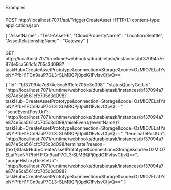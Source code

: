 ﻿Examples

###

POST http://localhost:7071/api/TriggerCreateAsset HTTP/1.1
content-type: application/json

{
	"AssetName" : "Test-Asset-6",
	"CloudPropertyName" : "Location:Seattle",
	"AssetRelationshipName" : "Gateway"
}
###

GET http://localhost:7071/runtime/webhooks/durabletask/instances/bf37094a7e874e5ca561cfc705c3d098?taskHub=CreateAssetPrototype&connection=Storage&code=OzMIO7ELafYsoNYPfbH1FCn9auP7GL3rSLMBQPj0pdG1FvIsvCfjvQ==

{
    "id": "bf37094a7e874e5ca561cfc705c3d098",
    "statusQueryGetUri": "http://localhost:7071/runtime/webhooks/durabletask/instances/bf37094a7e874e5ca561cfc705c3d098?taskHub=CreateAssetPrototype&connection=Storage&code=OzMIO7ELafYsoNYPfbH1FCn9auP7GL3rSLMBQPj0pdG1FvIsvCfjvQ==",
    "sendEventPostUri": "http://localhost:7071/runtime/webhooks/durabletask/instances/bf37094a7e874e5ca561cfc705c3d098/raiseEvent/{eventName}?taskHub=CreateAssetPrototype&connection=Storage&code=OzMIO7ELafYsoNYPfbH1FCn9auP7GL3rSLMBQPj0pdG1FvIsvCfjvQ==",
    "terminatePostUri": "http://localhost:7071/runtime/webhooks/durabletask/instances/bf37094a7e874e5ca561cfc705c3d098/terminate?reason={text}&taskHub=CreateAssetPrototype&connection=Storage&code=OzMIO7ELafYsoNYPfbH1FCn9auP7GL3rSLMBQPj0pdG1FvIsvCfjvQ==",
    "purgeHistoryDeleteUri": "http://localhost:7071/runtime/webhooks/durabletask/instances/bf37094a7e874e5ca561cfc705c3d098?taskHub=CreateAssetPrototype&connection=Storage&code=OzMIO7ELafYsoNYPfbH1FCn9auP7GL3rSLMBQPj0pdG1FvIsvCfjvQ=="
}
